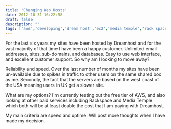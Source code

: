 ```yaml
---
title: 'Changing Web Hosts'
date: 2012-10-31 16:22:58
draft: false
description: ""
tags: ['aws','developing','dream host','ec2','media temple','rack space','Web host']
---
```


For the last six years my sites have been hosted by Dreamhost and for the vast majority of that time I have been a happy customer. Unlimited email addresses, sites, sub-domains, and databases. Easy to use web interface, and excellent customer support. So why am I looking to move away?

Reliability and speed. Over the last number of months my sites have been un-available due to spikes in traffic to other users on the same shared box as me. Secondly, the fact that the servers are based on the west coast of the USA meaning users in UK get a slower site.

What are my options? I'm currently testing out the free tier of AWS, and also looking at other paid services including Rackspace and Media Temple which both will be at least double the cost that I am paying with Dreamhost.

My main criteria are speed and uptime. Will post more thoughts when I have made my decision.